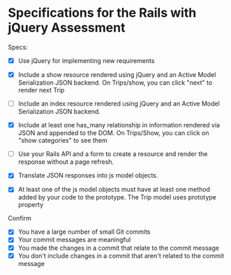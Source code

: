 # Specifications for the Rails with jQuery Assessment

Specs:
- [x] Use jQuery for implementing new requirements
- [x] Include a show resource rendered using jQuery and an Active Model Serialization JSON backend.
  On Trips/show, you can click "next" to render next Trip
- [ ] Include an index resource rendered using jQuery and an Active Model Serialization JSON backend.

- [x] Include at least one has_many relationship in information rendered via JSON and appended to the DOM.
  On Trips/Show, you can click on "show categories" to see them
- [ ] Use your Rails API and a form to create a resource and render the response without a page refresh.

- [x] Translate JSON responses into js model objects.
- [x] At least one of the js model objects must have at least one method added by your code to the prototype.
  The Trip model uses prototype property

Confirm
- [x] You have a large number of small Git commits
- [x] Your commit messages are meaningful
- [x] You made the changes in a commit that relate to the commit message
- [x] You don't include changes in a commit that aren't related to the commit message
